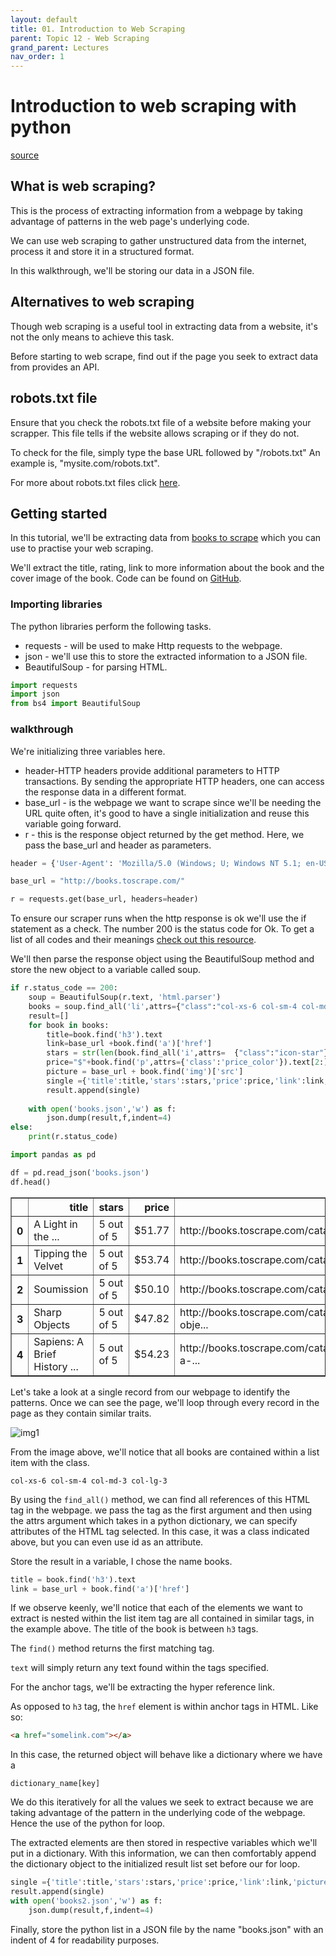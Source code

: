 ```yaml
---
layout: default
title: 01. Introduction to Web Scraping
parent: Topic 12 - Web Scraping
grand_parent: Lectures
nav_order: 1
---
```

# Introduction to web scraping with python
[source](https://dev.to/lewiskori/introduction-to-web-scraping-with-python-24li)

## What is web scraping?

This is the process of extracting information from a webpage by taking advantage of patterns in the web page's underlying code.

We can use web scraping to gather unstructured data from the internet, process it and store it in a structured format.

In this walkthrough, we'll be storing our data in a JSON file.

## Alternatives to web scraping

Though web scraping is a useful tool in extracting data from a website, it's not the only means to achieve this task.

Before starting to web scrape, find out if the page you seek to extract data from provides an API.

## robots.txt file

Ensure that you check the robots.txt file of a website before making your scrapper. This file tells if the website allows scraping or if they do not.

To check for the file, simply type the base URL followed by "/robots.txt"
An example is, "mysite.com/robots.txt".

For more about robots.txt files click [here](https://varvy.com/robottxt.html).

## Getting started

In this tutorial, we'll be extracting data from [books to scrape](http://books.toscrape.com/) which you can use to practise your web scraping.

We'll extract the title, rating, link to more information about the book and the cover image of the book. Code can be found on [GitHub](https://github.com/lewis-kori/webcrawler-tutorial).

###  Importing libraries

The python libraries perform the following tasks.

* requests - will be used to make Http requests to the webpage.
* json - we'll use this to store the extracted information to a JSON file.
* BeautifulSoup - for parsing HTML.


```python
import requests
import json
from bs4 import BeautifulSoup
```

### walkthrough

We're initializing three variables here.

* header-HTTP headers provide additional parameters to HTTP transactions. By sending the appropriate HTTP headers, one can access the response data in a different format.
* base_url - is the webpage we want to scrape since we'll be needing the URL quite often, it's good to have a single initialization and reuse this variable going forward.
* r - this is the response object returned by the get method. Here, we pass the base_url and header as parameters.


```python
header = {'User-Agent': 'Mozilla/5.0 (Windows; U; Windows NT 5.1; en-US; rv:1.9.0.7) Gecko/2009021910 Firefox/3.0.7'}

base_url = "http://books.toscrape.com/"

r = requests.get(base_url, headers=header)
```

To ensure our scraper runs when the http response is ok we'll use the if statement as a check. The number 200 is the status code for Ok. To get a list of all codes and their meanings [check out this resource](https://www.restapitutorial.com/httpstatuscodes.html). 

We'll then parse the response object using the BeautifulSoup method and store the new object to a variable called soup.


```python
if r.status_code == 200:
    soup = BeautifulSoup(r.text, 'html.parser')
    books = soup.find_all('li',attrs={"class":"col-xs-6 col-sm-4 col-md-3 col-lg-3"})
    result=[]
    for book in books:
        title=book.find('h3').text
        link=base_url +book.find('a')['href']
        stars = str(len(book.find_all('i',attrs=  {"class":"icon-star"}))) + " out of 5"
        price="$"+book.find('p',attrs={'class':'price_color'}).text[2:]
        picture = base_url + book.find('img')['src']
        single ={'title':title,'stars':stars,'price':price,'link':link,'picture':picture}
        result.append(single)
        
    with open('books.json','w') as f:
        json.dump(result,f,indent=4)
else:
    print(r.status_code)
```


```python
import pandas as pd

df = pd.read_json('books.json')
df.head()
```




<div>
<style scoped>
    .dataframe tbody tr th:only-of-type {
        vertical-align: middle;
    }

    .dataframe tbody tr th {
        vertical-align: top;
    }

    .dataframe thead th {
        text-align: right;
    }
</style>
<table border="1" class="dataframe">
  <thead>
    <tr style="text-align: right;">
      <th></th>
      <th>title</th>
      <th>stars</th>
      <th>price</th>
      <th>link</th>
      <th>picture</th>
    </tr>
  </thead>
  <tbody>
    <tr>
      <th>0</th>
      <td>A Light in the ...</td>
      <td>5 out of 5</td>
      <td>$51.77</td>
      <td>http://books.toscrape.com/catalogue/a-light-in...</td>
      <td>http://books.toscrape.com/media/cache/2c/da/2c...</td>
    </tr>
    <tr>
      <th>1</th>
      <td>Tipping the Velvet</td>
      <td>5 out of 5</td>
      <td>$53.74</td>
      <td>http://books.toscrape.com/catalogue/tipping-th...</td>
      <td>http://books.toscrape.com/media/cache/26/0c/26...</td>
    </tr>
    <tr>
      <th>2</th>
      <td>Soumission</td>
      <td>5 out of 5</td>
      <td>$50.10</td>
      <td>http://books.toscrape.com/catalogue/soumission...</td>
      <td>http://books.toscrape.com/media/cache/3e/ef/3e...</td>
    </tr>
    <tr>
      <th>3</th>
      <td>Sharp Objects</td>
      <td>5 out of 5</td>
      <td>$47.82</td>
      <td>http://books.toscrape.com/catalogue/sharp-obje...</td>
      <td>http://books.toscrape.com/media/cache/32/51/32...</td>
    </tr>
    <tr>
      <th>4</th>
      <td>Sapiens: A Brief History ...</td>
      <td>5 out of 5</td>
      <td>$54.23</td>
      <td>http://books.toscrape.com/catalogue/sapiens-a-...</td>
      <td>http://books.toscrape.com/media/cache/be/a5/be...</td>
    </tr>
  </tbody>
</table>
</div>



Let's take a look at a single record from our webpage to identify the patterns. Once we can see the page, we'll loop through every record in the page as they contain similar traits.

![img1](https://res.cloudinary.com/practicaldev/image/fetch/s--_BwOwR81--/c_limit%2Cf_auto%2Cfl_progressive%2Cq_auto%2Cw_880/https://res.cloudinary.com/practicaldev/image/fetch/s--0vJGh1fH--/c_imagga_scale%2Cf_auto%2Cfl_progressive%2Ch_420%2Cq_auto%2Cw_1000/https://thepracticaldev.s3.amazonaws.com/i/pdfw0kcge1v8le01c1q5.PNG)

From the image above, we'll notice that all books are contained within a list item with the class.

```
col-xs-6 col-sm-4 col-md-3 col-lg-3
```

By using the ```find_all()``` method, we can find all references of this HTML tag in the webpage. we pass the tag as the first argument and then using the attrs argument which takes in a python dictionary, we can specify attributes of the HTML tag selected. In this case, it was a class indicated above, but you can even use id as an attribute.

Store the result in a variable, I chose the name books.


```python
title = book.find('h3').text
link = base_url + book.find('a')['href']
```

If we observe keenly, we'll notice that each of the elements we want to extract is nested within the list item tag are all contained in similar tags, in the example above. The title of the book is between ```h3``` tags. 

The ```find()``` method returns the first matching tag. 

```text``` will simply return any text found within the tags specified.

For the anchor tags, we'll be extracting the hyper reference link.

As opposed to ```h3``` tag, the ```href``` element is within anchor tags in HTML. Like so:

```html
<a href="somelink.com"></a>
```

In this case, the returned object will behave like a dictionary where we have a

```
dictionary_name[key]
```

We do this iteratively for all the values we seek to extract because we are taking advantage of the pattern in the underlying code of the webpage. Hence the use of the python for loop.

The extracted elements are then stored in respective variables which we'll put in a dictionary. With this information, we can then comfortably append the dictionary object to the initialized result list set before our for loop.

```python
single ={'title':title,'stars':stars,'price':price,'link':link,'picture':picture}
result.append(single)
with open('books2.json','w') as f:
    json.dump(result,f,indent=4)
```

Finally, store the python list in a JSON file by the name "books.json" with an indent of 4 for readability purposes.


```python

```
